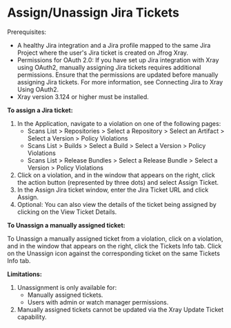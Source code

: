 # Assign/Unassign Jira Tickets

Prerequisites:

* A healthy Jira integration and a Jira profile mapped to the same Jira Project where the user's Jira ticket is created on Jfrog Xray.
* Permissions for OAuth 2.0: If you have set up Jira integration with Xray using OAuth2, manually assigning Jira tickets requires additional permissions. Ensure that the permissions are updated before manually assigning Jira tickets. For more information, see Connecting Jira to Xray Using OAuth2.
* Xray version 3.124 or higher must be installed.

**To assign a Jira ticket:**

1. In the Application, navigate to a violation on one of the following pages:
   * Scans List > Repositories > Select a Repository > Select an Artifact > Select a Version > Policy Violations
   * Scans List > Builds > Select a Build > Select a Version > Policy Violations
   * Scans List > Release Bundles > Select a Release Bundle > Select a Version > Policy Violations
2. Click on a violation, and in the window that appears on the right, click the action button (represented by three dots) and select Assign Ticket.
3. In the Assign Jira ticket window, enter the Jira Ticket URL and click Assign.
4. Optional: You can also view the details of the ticket being assigned by clicking on the View Ticket Details.

**To Unassign a manually assigned ticket:**

To Unassign a manually assigned ticket from a violation, click on a violation, and in the window that appears on the right, click the Tickets Info tab. Click on the Unassign icon against the corresponding ticket on the same Tickets Info tab.

**Limitations:**

1. Unassignment is only available for:
   * Manually assigned tickets.
   * Users with admin or watch manager permissions.
2. Manually assigned tickets cannot be updated via the Xray Update Ticket capability.



